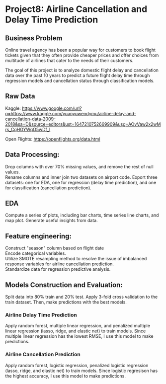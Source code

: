 # Project8: Airline Cancellation and Delay Time Prediction
## Business Problem
Online travel agency has been a popular way for customers to book flight tickets given that they often provide cheaper prices and offer choices from multitude of airlines that cater to the needs of their customers.

The goal of this project is to analyze domestic flight delay and cancellation data over the past 10 years to predict a future flight delay time through regression models and cancellation status through classification models.

## Raw Data
Kaggle: https://www.google.com/url?q=https://www.kaggle.com/yuanyuwendymu/airline-delay-and-cancellation-data-2009-2018&sa=D&source=editors&ust=1647210752669909&usg=AOvVaw2x2wMrs_CqHGYWqO5wDf_I

Open Flights: https://openflights.org/data.html

## Data Processing:
Drop columns with over 70% missing values, and remove the rest of null values. <br>
Rename columns and inner join two datasets on airport code. 
Export three datasets: one for EDA, one for regression (delay time prediction), and one for classification (cancellation prediction). 

## EDA
Compute a series of plots, including bar charts, time series line charts, and map plot. Generate useful insights from data. 

## Feature engineering:
Construct "season" column based on flight date <br/>
Encode categorical variables. <br/>
Utilize SMOTE resampling method to resolve the issue of imbalanced response variables for airline cancellation prediction. <br/>
Standardize data for regression predictive analysis. <br/>

## Models Construction and Evaluation:
Split data into 80% train and 20% test. Apply 3-fold cross validation to the train dataset. Then, make predictions with the best models.

### Airline Delay Time Prediction
Apply random forest, multiple linear regression, and penalized multiple linear regression (lasso, ridge, and elastic net) to train models. Since multiple linear regression has the lowest RMSE, I use this model to make predictions.
### Airline Cancellation Prediction 
Apply random forest, logistic regression, penalized logistic regression (lasso, ridge, and elastic net) to train models. Since logistic regresison has the highest accuracy, I use this model to make predictions. 
